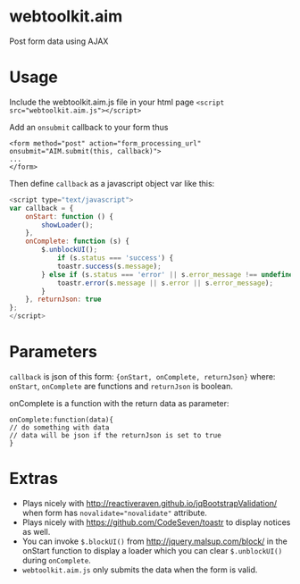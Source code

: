 # webtoolkit.aim
Post form data using AJAX

# Usage
Include the webtoolkit.aim.js file in your html page
`<script src="webtoolkit.aim.js"></script>`

Add an `onsubmit` callback to your form thus
```
<form method="post" action="form_processing_url" onsubmit="AIM.submit(this, callback)">
...
</form>
```

Then define `callback` as a javascript object var like this:

``` js
<script type="text/javascript">
var callback = {
	onStart: function () {
		showLoader();
	}, 
	onComplete: function (s) {
		$.unblockUI();
			if (s.status === 'success') {
			toastr.success(s.message);
		} else if (s.status === 'error' || s.error_message !== undefined || s.error !== undefined) {
			toastr.error(s.message || s.error || s.error_message);
		}
	}, returnJson: true
};
</script>
```

# Parameters
`callback` is json of this form: `{onStart, onComplete, returnJson}` where:
`onStart`, `onComplete` are functions and `returnJson` is boolean.

onComplete is a function with the return data as parameter: 
```
onComplete:function(data){
// do something with data
// data will be json if the returnJson is set to true
}
```

# Extras
* Plays nicely with http://reactiveraven.github.io/jqBootstrapValidation/ when form has `novalidate="novalidate"` attribute.
* Plays nicely with https://github.com/CodeSeven/toastr to display notices as well.
* You can invoke `$.blockUI()` from http://jquery.malsup.com/block/ in the onStart function to display a loader which you can clear `$.unblockUI()` during `onComplete`.
* `webtoolkit.aim.js` only submits the data when the form is valid.

